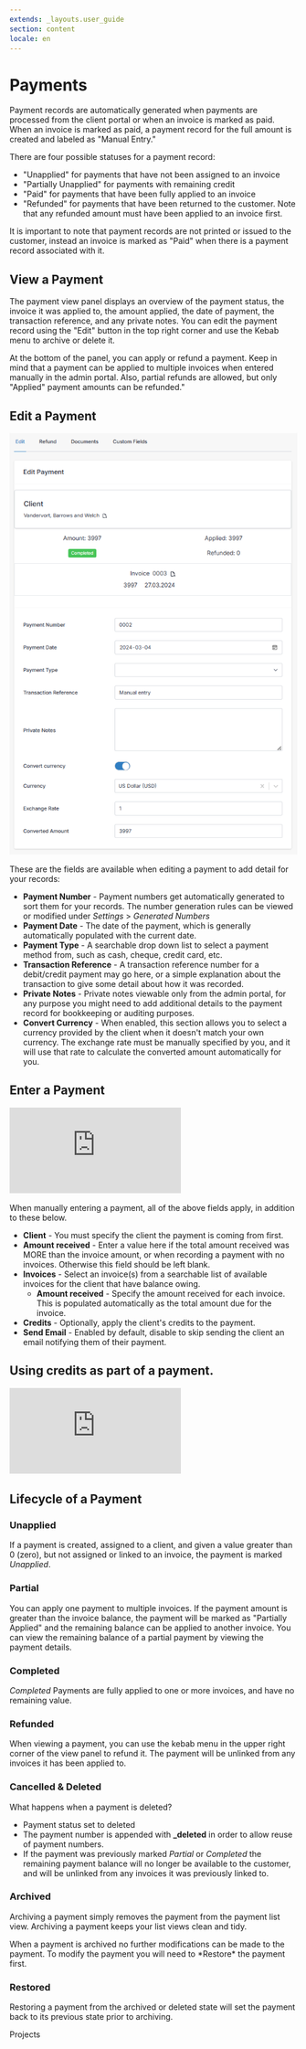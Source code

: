 ```yaml
---
extends: _layouts.user_guide
section: content
locale: en
---
```


# Payments

Payment records are automatically generated when payments are processed from the client portal or when an invoice is marked as paid. When an invoice is marked as paid, a payment record for the full amount is created and labeled as "Manual Entry."

There are four possible statuses for a payment record:

- "Unapplied" for payments that have not been assigned to an invoice
- "Partially Unapplied" for payments with remaining credit
- "Paid" for payments that have been fully applied to an invoice
- "Refunded" for payments that have been returned to the customer. Note that any refunded amount must have been applied to an invoice first.

It is important to note that payment records are not printed or issued to the customer, instead an invoice is marked as "Paid" when there is a payment record associated with it.

## View a Payment

The payment view panel displays an overview of the payment status, the invoice it was applied to, the amount applied, the date of payment, the transaction reference, and any private notes. You can edit the payment record using the "Edit" button in the top right corner and use the Kebab menu to archive or delete it.

At the bottom of the panel, you can apply or refund a payment. Keep in mind that a payment can be applied to multiple invoices when entered manually in the admin portal. Also, partial refunds are allowed, but only "Applied" payment amounts can be refunded."

## Edit a Payment

![Edit payment](/assets/images/payments/edit_payment_react.png "Edit payment")

These are the fields are available when editing a payment to add detail for your records:

- **Payment Number** - Payment numbers get automatically generated to sort them for your records. The number generation rules can be viewed or modified under _Settings_ > _Generated Numbers_
- **Payment Date** - The date of the payment, which is generally automatically populated with the current date.
- **Payment Type** - A searchable drop down list to select a payment method from, such as cash, cheque, credit card, etc.
- **Transaction Reference** - A transaction reference number for a debit/credit payment may go here, or a simple explanation about the transaction to give some detail about how it was recorded.
- **Private Notes** - Private notes viewable only from the admin portal, for any purpose you might need to add additional details to the payment record for bookkeeping or auditing purposes.
- **Convert Currency** - When enabled, this section allows you to select a currency provided by the client when it doesn't match your own currency. The exchange rate must be manually specified by you, and it will use that rate to calculate the converted amount automatically for you.

## Enter a Payment

<div class="video_container">
<iframe class="video" src="https://www.youtube.com/embed/anX9l3MF-Ws" title="YouTube video player" frameborder="0" allow="accelerometer; autoplay; clipboard-write; encrypted-media; gyroscope; picture-in-picture" allowfullscreen></iframe>
</div>

When manually entering a payment, all of the above fields apply, in addition to these below.

- **Client** - You must specify the client the payment is coming from first.
- **Amount received** - Enter a value here if the total amount received was MORE than the invoice amount, or when recording a payment with no invoices. Otherwise this field should be left blank.
- **Invoices** - Select an invoice(s) from a searchable list of available invoices for the client that have balance owing.
  - **Amount received** - Specify the amount received for each invoice. This is populated automatically as the total amount due for the invoice.
- **Credits** - Optionally, apply the client's credits to the payment.
- **Send Email** - Enabled by default, disable to skip sending the client an email notifying them of their payment.

## Using credits as part of a payment.

<div class="video_container">
<iframe class="video" src="https://www.youtube.com/embed/74v04u4Ma1M" title="YouTube video player" frameborder="0" allow="accelerometer; autoplay; clipboard-write; encrypted-media; gyroscope; picture-in-picture" allowfullscreen></iframe>
</div>

## Lifecycle of a Payment

### Unapplied

If a payment is created, assigned to a client, and given a value greater than 0 (zero), but not assigned or linked to an invoice, the payment is marked _Unapplied_.

### Partial

You can apply one payment to multiple invoices. If the payment amount is greater than the invoice balance, the payment will be marked as "Partially Applied" and the remaining balance can be applied to another invoice. You can view the remaining balance of a partial payment by viewing the payment details.

### Completed

_Completed_ Payments are fully applied to one or more invoices, and have no remaining value.

### Refunded

When viewing a payment, you can use the kebab menu in the upper right corner of the view panel to refund it. The payment will be unlinked from any invoices it has been applied to.

### Cancelled & Deleted

What happens when a payment is deleted?

- Payment status set to deleted
- The payment number is appended with <b>\_deleted</b> in order to allow reuse of payment numbers.
- If the payment was previously marked _Partial_ or _Completed_ the remaining payment balance will no longer be available to the customer, and will be unlinked from any invoices it was previously linked to.

### Archived

Archiving a payment simply removes the payment from the payment list view. Archiving a payment keeps your list views clean and tidy.

<x-warning>
When a payment is archived no further modifications can be made to the payment. To modify the payment you will need to *Restore* the payment first.
</x-warning>

### Restored

Restoring a payment from the archived or deleted state will set the payment back to its previous state prior to archiving.

<x-next url=/en/projects>Projects</x-next>
